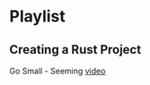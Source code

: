 # Playlist

## Creating a Rust Project

Go Small - Seeming [video](https://www.youtube.com/watch?v=9Mo3euMRaro)
